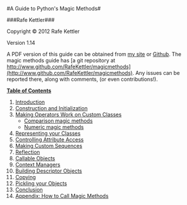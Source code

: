 #A Guide to Python's Magic Methods#

###Rafe Kettler###

Copyright &copy; 2012 Rafe Kettler

Version 1.14

A PDF version of this guide can be obtained from [my site](http://www.rafekettler.com/magicmethods.pdf) or [Github](https://github.com/RafeKettler/magicmethods/raw/master/magicmethods.pdf). The magic methods guide has [a git repository at http://www.github.com/RafeKettler/magicmethods](http://www.github.com/RafeKettler/magicmethods). Any issues can be reported 
there, along with comments, (or even contributions!).

**<a id="table" href="#table">Table of Contents</a>**


 1. [Introduction](#intro)
 2. [Construction and Initialization](#construction)
 3. [Making Operators Work on Custom Classes](#operators)
    - [Comparison magic methods](#comparisons)
    - [Numeric magic methods](#numeric)
 4. [Representing your Classes](#representations)
 5. [Controlling Attribute Access](#access)
 6. [Making Custom Sequences](#sequence)
 7. [Reflection](#reflection)
 8. [Callable Objects](#callable)
 9. [Context Managers](#context)
 10. [Building Descriptor Objects](#descriptor)
 11. [Copying](#copying)
 12. [Pickling your Objects](#pickling)
 13. [Conclusion](#conclusion)
 14. [Appendix: How to Call Magic Methods](#appendix)